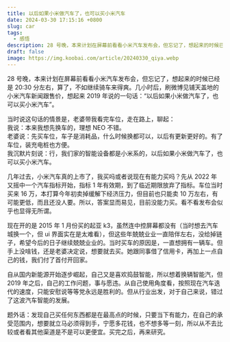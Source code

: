 ```yaml
---
title: 以后如果小米做汽车了，也可以买小米汽车
date: 2024-03-30 17:15:16 +0800
slug: car
tags:
  - 感悟
description: 28 号晚，本来计划在屏幕前看看小米汽车发布会，但忘记了，想起来的时候已经是 20:30 分左右，算了，不如继续骑车来得爽。几小时后，刷微博见铺天盖地的小米汽车新闻跟售价，想起来 2019 年说的一句话：“以后如果小米做汽车了，也可以买小米汽车”。
draft: false
image: https://img.koobai.com/article/20240330_qiya.webp
---
```

28 号晚，本来计划在屏幕前看看小米汽车发布会，但忘记了，想起来的时候已经是 20:30 分左右，算了，不如继续骑车来得爽。几小时后，刷微博见铺天盖地的小米汽车新闻跟售价，想起来 2019 年说的一句话：“以后如果小米做汽车了，也可以买小米汽车”。

当时说这句话的情景是，老婆带我看完车位，走在路上，聊起：  
我说：本来我想先换车的，理想 NEO 不错。  
老婆说：先买车位，车子是消耗品，什么时候换都可以，以后有更新更好的。有了车位，装充电桩也方便。  
我沉默片刻说：行，我们家的智能设备都是小米系的，以后如果小米做汽车了，也可以买小米汽车。

几年过去，小米汽车真的上市了，我买吗或者说现在有能力买吗？先从 2022 年又摇中一个汽车指标开始，指标 1 年有效期，到了临近期限放弃了指标。车位当时买来 16 万，本打算今年初卖掉缓解下经济压力，但目前也只能卖 10 万左右，有可能更低，而且还没人要。所以，答案显而易见，目前没能力买。看不看发布会似乎也显得无所谓。

现在开的是 2015 年 1 月份买的起亚 k3，虽然连中控屏幕都没有（当时想去汽车城换一个，但 ui 界面实在是太难看），但这些年兢兢业业一直陪伴左右，没给掉链子，希望今后的日子继续兢兢业业的。当时买车的原因是，一直想拥有一辆车。但手上没啥钱，还是老婆决定说，想要就去买。她跟同事借了信用卡，再加上一点自己的钱，我们付了首付开回家。

自从国内新能源开始逐步崛起，自己又是喜欢捣鼓智能，所以想着换辆智能汽，但 2019 年之后，自己的工作问题，事与愿违。从自己使用角度看，按照现在汽车迭代的速度，只能安慰说等等党永远是胜利的。但从行业出发，对于自己来说，错过了这波汽车智能的发展。

题外话：发现自己买任何东西都是在最高点的时候，只要当下有能力，在自己的承受范围内，想要就立马必须得到手，宁愿多花钱，也不想多等一刻，所以从不去比较或者看其他渠道是不是可以更便宜。买完之后，再来研究。
